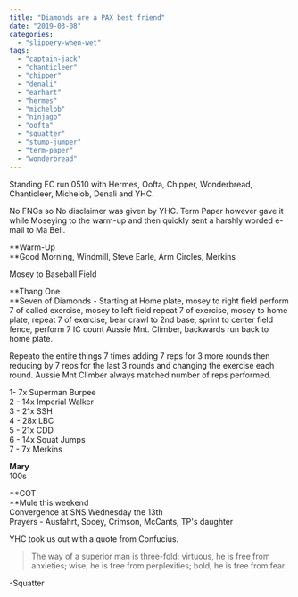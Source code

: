 ```yaml
---
title: "Diamonds are a PAX best friend"
date: "2019-03-08"
categories: 
  - "slippery-when-wet"
tags: 
  - "captain-jack"
  - "chanticleer"
  - "chipper"
  - "denali"
  - "earhart"
  - "hermes"
  - "michelob"
  - "ninjago"
  - "oofta"
  - "squatter"
  - "stump-jumper"
  - "term-paper"
  - "wonderbread"
---
```


Standing EC run 0510 with Hermes, Oofta, Chipper, Wonderbread, Chanticleer, Michelob, Denali and YHC.

No FNGs so No disclaimer was given by YHC. Term Paper however gave it while Moseying to the warm-up and then quickly sent a harshly worded e-mail to Ma Bell.

**Warm-Up  
**Good Morning, Windmill, Steve Earle, Arm Circles, Merkins

Mosey to Baseball Field

**Thang One  
**Seven of Diamonds - Starting at Home plate, mosey to right field perform 7 of called exercise, mosey to left field repeat 7 of exercise, mosey to home plate, repeat 7 of exercise, bear crawl to 2nd base, sprint to center field fence, perform 7 IC count Aussie Mnt. Climber, backwards run back to home plate.

Repeato the entire things 7 times adding 7 reps for 3 more rounds then reducing by 7 reps for the last 3 rounds and changing the exercise each round. Aussie Mnt Climber always matched number of reps performed.

1- 7x Superman Burpee  
2 - 14x Imperial Walker  
3 - 21x SSH  
4 - 28x LBC  
5 - 21x CDD  
6 - 14x Squat Jumps  
7 - 7x Merkins

**Mary**  
100s

**COT  
**Mule this weekend  
Convergence at SNS Wednesday the 13th  
Prayers - Ausfahrt, Sooey, Crimson, McCants, TP's daughter

YHC took us out with a quote from Confucius.

> The way of a superior man is three-fold: virtuous, he is free from anxieties; wise, he is free from perplexities; bold, he is free from fear.

\-Squatter
